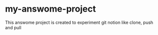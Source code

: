 # my-answome-project

This answome project is created to experiment git notion like clone, push and pull
